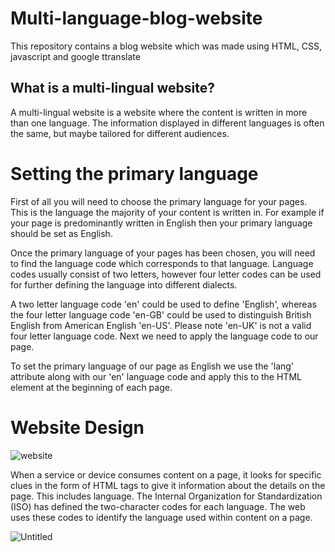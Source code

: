 # Multi-language-blog-website

This repository contains a blog website which was made using HTML, CSS, javascript and google ttranslate

## What is a multi-lingual website?

A multi-lingual website is a website where the content is written in more than one language. The information displayed in different languages is often the same, but maybe tailored for different audiences.

# Setting the primary language

First of all you will need to choose the primary language for your pages. This is the language the majority of your content is written in. For example if your page is predominantly written in English then your primary language should be set as English.

Once the primary language of your pages has been chosen, you will need to find the language code which corresponds to that language. Language codes usually consist of two letters, however four letter codes can be used for further defining the language into different dialects.

A two letter language code 'en' could be used to define 'English', whereas the four letter language code 'en-GB' could be used to distinguish British English from American English 'en-US'. Please note 'en-UK' is not a valid four letter language code. Next we need to apply the language code to our page.

To set the primary language of our page as English we use the 'lang' attribute along with our 'en' language code and apply this to the HTML element at the beginning of each page.



# Website Design



![website](https://user-images.githubusercontent.com/38343027/92320304-16d64080-f03e-11ea-8c9a-f24893bfa8ba.png)


When a service or device consumes content on a page, it looks for specific clues in the form of HTML tags to give it information about the details on the page. This includes language. The Internal Organization for Standardization (ISO) has defined the two-character codes for each language. The web uses these codes to identify the language used within content on a page.

![Untitled](https://user-images.githubusercontent.com/38343027/92320321-39685980-f03e-11ea-85d0-d84773e8852b.png)



